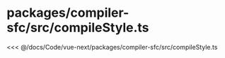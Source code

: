 # packages/compiler-sfc/src/compileStyle.ts

<<< @/docs/Code/vue-next/packages/compiler-sfc/src/compileStyle.ts
